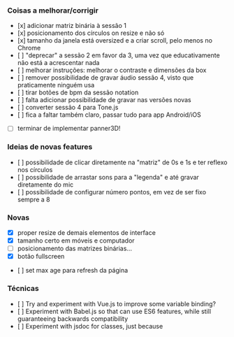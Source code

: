 ### Coisas a melhorar/corrigir
- [x] adicionar matriz binária à sessão 1
- [x] posicionamento dos círculos on resize e não só
- [x] tamanho da janela está oversized e a criar scroll, pelo menos no Chrome
- [ ] "deprecar" a sessão 2 em favor da 3, uma vez que educativamente não está a acrescentar nada
- [ ] melhorar instruções: melhorar o contraste e dimensões da box
- [ ] remover possibilidade de gravar áudio sessão 4, visto que praticamente ninguém usa
- [ ] tirar botões de bpm da sessão notation
- [ ] falta adicionar possibilidade de gravar nas versões novas
- [ ] converter sessão 4 para Tone.js
- [ ] fica a faltar também claro, passar tudo para app Android/iOS
- [ ] terminar de implementar panner3D!

### Ideias de novas features
- [ ] possibilidade de clicar diretamente na "matriz" de 0s e 1s e ter reflexo nos círculos
- [ ] possibilidade de arrastar sons para a "legenda" e até gravar diretamente do mic
- [ ] possibilidade de configurar número pontos, em vez de ser fixo sempre a 8

### Novas

- [x] proper resize de demais elementos de interface
- [x] tamanho certo em móveis e computador
- [ ] posicionamento das matrizes binárias...
- [x] botão fullscreen
- [ ] set max age para refresh da página

### Técnicas

- [ ] Try and experiment with Vue.js to improve some variable binding?
- [ ] Experiment with Babel.js so that can use ES6 features, while still guaranteeing backwards compatibility
- [ ] Experiment with jsdoc for classes, just because
